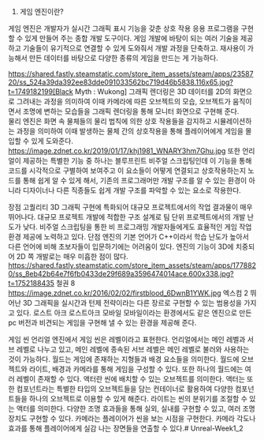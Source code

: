 1. 게임 엔진이란?

게임 엔진은 개발자가 실시간 그래픽 표시 기능을 갖춘 상호 작용 응용 프로그램을 구현할 수 있게 만들어 주는 종합 개발 도구이다.
게임 개발에 바탕이 되는 여러 기술을 제공하고 기술들이 유기적으로 연결할 수 있게 도와줘서 개발 과정을 단축하고. 재사용이 가능해서 만든 데이터를 바탕으로 다양한 종류의 게임을 만드는 게 가능하다.


https://shared.fastly.steamstatic.com/store_item_assets/steam/apps/2358720/ss_524a39da392ee83dde091033562bc719d46b5838.116x65.jpg?t=1749182199[Black Myth : Wukong]
그래픽 렌더링은 3D 데이터를 2D의 화면으로 그려내는 과정을 의미하여 이때 카메라에 따른 오브젝트의 모습, 오브젝트가 움직이면서 조명에 변하는 모습들을 그래픽 렌더링을 통해 모니터 화면으로 구현해 준다.  
물리 엔진은 화면 속 물체들의 물리 법칙에 의한 상호 작용들을 감지하고 시뮬레이션하는 과정을 의미하여 이때 발생하는 물체 간의 상호작용을 통해 플레이어에게 게임을 몰입할 수 있게 도와준다.
https://image.zdnet.co.kr/2019/01/17/khj1981_WNARY3hm7Ghu.jpg
또한 언리얼이 제공하는 특별한 기능 중 하나는 블루프린트 비주얼 스크립팅인데 이 기능을 통해 코드를 시각적으로 구별하여 보여주고 이 요소들이 어떻게 연결되고 상호작용하는지 노드를 통해 쉽게 알 수 있게 해서, 기존의 프로그래머만 개발 구조를 알 수 있는 환경이 아니라 디자이너나 다른 직종들도 쉽게 개발 구조를 파악할 수 있는 요소로 작용한다.

장점
고퀄리티 3D 그래픽 구현에 특화되어 대규모 프로젝트에서의 작업 결과물이 매우 뛰어나다.
대규모 프로젝트 개발에 적합한 구조 설계로 팀 단위 프로젝트에서의 개발 난도가 낮다.
비주얼 스크립팅을 통한 비 프로그래밍 개발자들에게도 효율적인 게임 작업 환경 제공에 노력하고 있다.
단점
엔진의 기본 언어가 C++이라서 학습 난도가 높아서 다른 언어에 비해 초보자들이 입문하기에는 어려움이 있다.
엔진의 기능이 3D에 치중되어 2D 쪽 개발로는 매우 미흡한 점이 많다.
https://shared.fastly.steamstatic.com/store_item_assets/steam/apps/1778820/ss_8eb42b64e7f6fb0433de29f689a3596474014ace.600x338.jpg?t=1752188435
철권 8
https://image.zdnet.co.kr/2016/02/02/firstblood_6DwnB1YWK.jpg
엑스컴 2 
뛰어난 3D 그래픽을 실시간과 턴제 전략이라는 다른 장르로 구현할 수 있는 범용성을 가지고 있다.
로스트 아크
로스트아크 모바일
모바일이라는 환경에서도 같은 엔진으로 만든 pc 버전과 비견되는 게임을 구현해 낼 수 있는 환경을 제공해 준다.

게임 씬
언리얼 엔진에서 게임 씬은 레벨이라고 표현한다. 언리얼에서는 메인 레벨과 서브 레벨로 나누고 있고, 메인 레벨에 종속된 서브 레벨은 메인 레벨로 불러와 사용하는 것이 가능하다. 
월드는 게임에 존재하는 지형들과 배경 요소들을 의미한다. 월드에 오브젝트와 라이트, 배경과 카메라를 통해 게임을 구성할 수 있다. 또한 하나의 월드에는 여러 레벨이 존재할 수 있다.
액터란 씬에 배치할 수 있는 오브젝트를 의미한다. 액터는 또한 컴포넌트라는 특별한 타입의 오브젝트들을 담는 컨테이너로 활용하여 다양한 컴포넌트들을 하나의 오브젝트로 이용할 수 있게 해준다.
라이트는 씬의 분위기를 조절할 수 있는 액터를 의미한다. 다양한 조명 효과들을 통해 실외, 실내를 구현할 수 있고, 여러 조명 장치도 구현할 수 있다.
카메라는 플레이어가 씬을 보는 시점을 구현한다. 카메라 각도나 효과를 통해 플레이어에게 실감 나는 장면들을 연출할 수 있다.# Unreal-Week1_2
